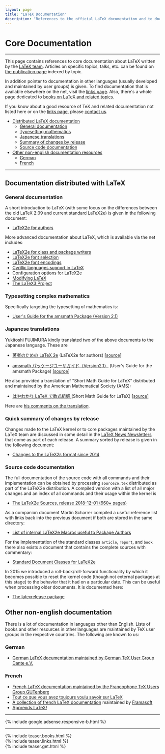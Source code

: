 ```yaml
---
layout: page
title: "LaTeX Documentation"
description: "References to the official LaTeX documentation and to documentation that is available on the net. Also contains a non-English documentation  section."
---
```


# Core Documentation

***

<div class="row">
  <div class="col cell1of2">
    <p>This page contains references to core documentation about LaTeX written by the
    <a href="{{site.baseurl}}/about/team/">LaTeX team</a>. Articles on specific topics, talks,
    etc. can be found on
    <a href="{{site.baseurl}}/publications/indexbytopic/">the publication page</a> indexed
    by topic.</p>
    <p>In addition pointer to
    documentation in other languages (usually developed and maintained by user groups)
    is given. To find documentation that is
    available elsewhere on the net, visit the <a href="{{site.baseurl}}/help/links">links
    page</a>. Also, there's a whole page
    dedicated to <a href="{{site.baseurl}}/help/books">books on LaTeX and related
    topics</a>.</p>
    <p>If you know about a good resource of TeX and related documentation not listed here or on
    the <a href="{{site.baseurl}}/help/links">links page</a>,
    please <a href="{{site.baseurl}}/contact">contact us</a>.</p>
  </div>
  <div class="col cell1of2">
    <ul class="toc">
      <li><a href="#documentation-distributed-with-latex">Distributed LaTeX documentation</a>
        <ul>
	  <li><a href="#general-documentation">General documentation</a></li>
	  <li><a href="#typesetting-complex-mathematics">Typesetting mathematics</a></li>
	  <li><a href="#japanese-translations">Japanese translations</a></li>
	  <li><a href="#quick-summary-of-changes-by-release">Summary of changes by release</a></li>
	  <li><a href="#source-code-documentation">Source code documentation</a></li>
        </ul>
     </li>	
      <li><a href="#other-non-english-documentation">Other non-english documentation resources</a>
        <ul>
          <li><a href="#german">German</a></li>
          <li><a href="#french">French</a></li>
        </ul>
      </li>
    </ul>
  </div>
</div>

***


## Documentation distributed with LaTeX


### General documentation

A short introduction to LaTeX (with some focus on the differences
between the old LaTeX 2.09 and current standard LaTeX2e) is given in
the following document:

+ <a href="{{site.baseurl}}/help/documentation/usrguide.pdf"
   target="_blank"
   onclick="vgwPixelCall('3a9290b87d904071bbd1e07b74f19d1c');">LaTeX2e for authors</a>

More advanced documentation about LaTeX, which is available via the net includes: 

+ <a href="{{site.baseurl}}/help/documentation/clsguide.pdf"
     target="_blank"
     onclick="vgwPixelCall('54a136f9814144fba489022ec511facc');">LaTeX2e
     for class and package writers</a>
+ <a href="{{site.baseurl}}/help/documentation/fntguide.pdf"
     target="_blank"
     onclick="vgwPixelCall('4db227f3399b4546b97e9f273c16da8e');">LaTeX2e
     font selection</a>
+ <a href="{{site.baseurl}}/help/documentation/encguide.pdf"
     target="_blank"
     onclick="vgwPixelCall('1a8b31ba233c4ad4bc6162d62ab285e7');">LaTeX2e
     font encodings</a>
+ <a href="{{site.baseurl}}/help/documentation/cyrguide.pdf"
     target="_blank"
     onclick="vgwPixelCall('4db227f3399b4546b97e9f273c16da8e');">Cyrillic
     languages support in LaTeX</a>
+ <a href="{{site.baseurl}}/help/documentation/cfgguide.pdf"
     target="_blank"
     onclick="vgwPixelCall('9c6305dd699b4b3c8eae8d42a20c2473');">Configuration
     options for LaTeX2e</a>
+ <a href="{{site.baseurl}}/help/documentation/modguide.pdf"
     target="_blank"
     onclick="vgwPixelCall('aa409ae2ea2a4495b0cbfc65f3ae3ddf');">Modifying
     LaTeX</a>
+ <a href="{{site.baseurl}}/help/documentation/ltx3info.pdf"
     target="_blank"
     onclick="vgwPixelCall('51fc82f5083e42e49d51d818c781d70b');">The LaTeX3
     Project</a>

### Typesetting complex mathematics

Specifically targeting the typesetting of mathematics is:

+ <a href="{{site.baseurl}}/help/documentation/amsldoc.pdf"
     target="_blank"
     onclick="vgwPixelCall('bad5c323e6d74c1da25ea619481020a1');">User's Guide for the amsmath Package (Version 2.1)</a>


### Japanese translations

Yukitoshi FUJIMURA kindly translated two of the above documents to the Japanese language. These are

+ <a href="{{site.baseurl}}/help/documentation/usrguide_jpn.pdf"
   target="_blank"
   onclick="vgwPixelCall('3a9290b87d904071bbd1e07b74f19d1c');">著者のための LaTeX 2e</a> (LaTeX2e for authors)
  <a href="{{site.baseurl}}/help/documentation/usrguide_jpn.tex"
   target="_blank"
   onclick="vgwPixelCall('3a9290b87d904071bbd1e07b74f19d1c');"> [source]</a>
   
+ <a href="{{site.baseurl}}/help/documentation/amsldoc_jpn.pdf"
     target="_blank"
     onclick="vgwPixelCall('bad5c323e6d74c1da25ea619481020a1');">amsmath パッケージユーザガイド（Version2.1）</a>  (User's Guide for the amsmath Package)
  <a href="{{site.baseurl}}/help/documentation/amsldoc_jpn.tex"
     target="_blank"
     onclick="vgwPixelCall('bad5c323e6d74c1da25ea619481020a1');"> [source]</a>

He also provided a translation of "Short Math Guide for LaTeX" distributed and maintained
by the American Mathematical Society (AMS):

+ <a href="{{site.baseurl}}/help/documentation/short-math-guide_jpn.pdf"
     target="_blank">はやわかり LaTeX で数式組版 </a>(Short Math Guide for LaTeX)
  <a href="{{site.baseurl}}/help/documentation/short-math-guide_jpn.tex"
     target="_blank"> [source]</a>

Here are [his comments on the translation](readme_jpn/).



### Quick summary of changes by release

Changes made to the LaTeX kernel or to core packages maintained by the
LaTeX team are discussed in some detail in the
<a href="{{site.baseurl}}/news/latex2e-news/">LaTeX News Newsletters</a>
that come as part of each release.
A summary sorted by release is given in the following document:
+ <a href="{{site.baseurl}}/help/documentation/latexchanges.pdf"
     target="_blank"
     onclick="vgwPixelCall('a7c07774d9444aa58b6cf007a1a8d349');">Changes to the LaTeX2ε format since 2014</a>


### Source code documentation

The full documentation of the source code with all commands and their
implementation can be obtained by processing `source2e.tex`
distributed as part of the LaTeX2e distribution. A compiled version
with a list of all major changes and an index of all commands and
their usage within the kernel is

+ <a href="{{site.baseurl}}/help/documentation/source2e.pdf"
     target="_blank"
     onclick="vgwPixelCall('47645342fb934c628c269524107689eb');">The LaTeX2e Sources, release 2018-12-01 (660+ pages)</a>

As a companion document Martin Scharrer compiled a useful reference
list with links back into the previous document if both are stored in
the same directory:

+ <a href="http://mirrors.ctan.org/info/macros2e/macros2e.pdf"
     target="_blank"
     onclick="vgwPixelCall('47645342fb934c628c269524107689eb');">List of internal LaTeX2e Macros useful to Package Authors</a>

For the implementation of the standard classes `article`, `report`,
and `book` there also exists a document that contains the complete sources
with commentary:

+ <a href="{{site.baseurl}}/help/documentation/classes.pdf"
     target="_blank"
     onclick="vgwPixelCall('f0486f81546c47df9dba6c8e927c256e');">Standard Document Classes for LaTeX2e</a>

In 2015 we introduced a roll-back/roll-forward functionality by which
it becomes possible to reset the kernel code (though not external
packages at this stage) to the behavior that it had on a particular
date. This can be useful when processing older documents. It is
documented here:

+ <a href="{{site.baseurl}}/help/documentation/latexrelease.pdf"
     target="_blank"
     onclick="vgwPixelCall('ef0b0f945a6148be8c924ed494b726d4');">The latexrelease package</a>




## Other non-english documentation

There is a lot of documentation in languages other than English. Lists of books and other resources in other languages are maintained by TeX user groups in the respective countries. The following are known to us:

###  German
+ [German LaTeX documentation maintained by German TeX User Group Dante e.V.](http://www.dante.de/)

### French

+ [French LaTeX documentation maintained by the Francophone TeX Users Group GUTenberg](https://www.gutenberg.eu.org/-TeXniques-)  
+ [Tout ce que vous avez toujours voulu savoir sur LaTeX](http://lozzone.free.fr/index.php?vlunch=latex)
+ [A collection of french LaTeX documentation](http://www.framasoft.net/rubrique266.html) maintained by [Framasoft](http://www.framasoft.net/)
+ [Apprends LaTeX!](http://www.babafou.eu.org/Apprends_LaTeX/)

<hr>
<div class="row">{% include google.adsense.responsive-b.html %}</div>

<hr>
<div class="row teaser">
  <section class="col cell1of3">{% include teaser.books.html %}</section>
  <section class="col cell1of3">{% include teaser.links.html %}</section>
  <section class="col cell1of3">{% include teaser.get.html %}</section>
</div>

<div id="div_vgwpixel"></div>
